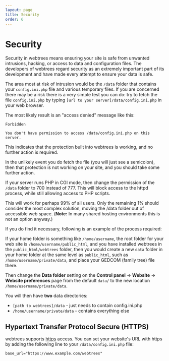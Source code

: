 ```yaml
---
layout: page
title: Security
order: 6
---
```


# Security

Security in webtrees means ensuring your site is safe from unwanted intrusions, hacking, or access to data and configuration files. The developers of webtrees regard security as an extremely important part of its development and have made every attempt to ensure your data is safe.

The area most at risk of intrusion would be the `/data` folder that contains your `config.ini.php` file and various temporary files. If you are concerned there may be a risk there is a very simple test you can do: try to fetch the file `config.ini.php` by typing `[url to your server]/data/config.ini.php` in your web browser.

The most likely result is an "access denied" message like this:

```
Forbidden

You don't have permission to access /data/config.ini.php on this server.
```

This indicates that the protection built into webtrees is working, and no further action is required.

In the unlikely event you do fetch the file (you will just see a semicolon), then that protection is not working on your site, and you should take some further action.

If your server runs PHP in CGI mode, then change the permission of the `/data` folder to 700 instead of 777. This will block access to the httpd process, while still allowing access to PHP scripts.

This will work for perhaps 99&percnt; of all users. Only the remaining 1&percnt; should consider the most complex solution, moving the /data folder out of accessible web space. (**Note:** In many shared hosting environments this is not an option anyway.)

If you do find it necessary, following is an example of the process required:

If your home folder is something like `/home/username`, the root folder for your web site is `/home/username/public_html`, and you have installed webtrees in the `public_html/webtrees` folder, then you would create a new `data` folder in your home folder at the same level as `public_html`, such as `/home/username/private/data`, and place your GEDCOM (family tree) file there.

Then change the **Data folder** setting on the **Control panel** -> **Website** -> **Website preferences** page from the default `data/` to the new location `/home/username/private/data`.

You will then have **two** data directories:

- `[path to webtrees]/data` - just needs to contain config.ini.php
- `/home/username/private/data` - contains everything else

## Hypertext Transfer Protocol Secure (HTTPS)

webtrees supports [https](https://en.wikipedia.org/wiki/HTTP_Secure) access. You can set your website's URL with https by adding the following line to your `/data/config.ini.php` file:

```
base_url="https://www.example.com/webtrees"
```
